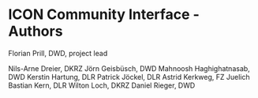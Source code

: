 # ICON Community Interface - Authors

Florian Prill, DWD, project lead

Nils-Arne Dreier, DKRZ
Jörn Geisbüsch, DWD
Mahnoosh Haghighatnasab, DWD
Kerstin Hartung, DLR
Patrick Jöckel, DLR
Astrid Kerkweg, FZ Juelich
Bastian Kern, DLR
Wilton Loch, DKRZ
Daniel Rieger, DWD
